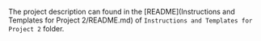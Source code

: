 The project description can found in the [README](Instructions and Templates for Project 2/README.md) of `Instructions and Templates for Project 2` folder.